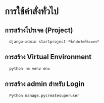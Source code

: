#      การใช้คำสั่งทั่วไป

##      การสร้างโปรเจค (Project)
      django-admin startproject *ขื่อโปรเจ็คที่ต้องการ*

##      การสร้าง Virtual Environment
      python -m venv env

##      การสร้าง admin สำหรับ Login
      Python manage.pycreatesuperuser
 
